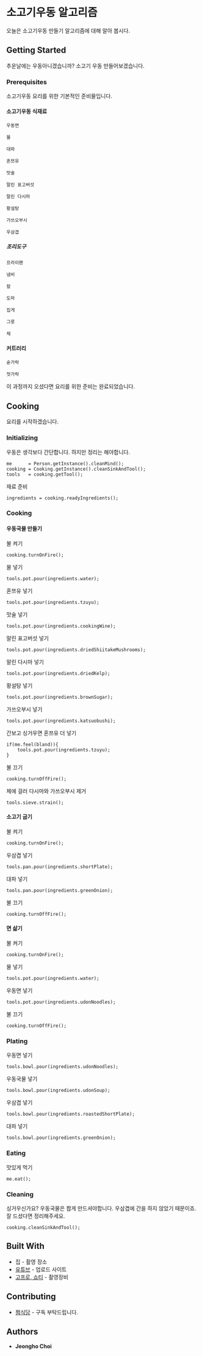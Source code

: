 # 소고기우동 알고리즘

오늘은 소고기우동 만들기 알고리즘에 대해 알아 봅시다.

## Getting Started

추운날에는 우동아니겠습니까? 소고기 우동 만들어보겠습니다.
 
### Prerequisites

소고기우동 요리를 위한 기본적인 준비물입니다.

#### 소고기우동 식재료

```
우동면
```
```
물
```
```
대파
```
```
혼쯔유
```
```
맛술
```
```
말린 표고버섯
```
```
말린 다시마
```
```
황설탕
```
```
가쓰오부시
```
```
우삼겹
```

##### 조리도구
```
프라이팬
```
```
냄비
```
```
칼
```
```
도마
```
```
집게
```
```
그릇
```
```
체
```

#### 커트러리

```
숟가락
```
```
젓가락
```

이 과정까지 오셨다면 요리를 위한 준비는 완료되었습니다.

## Cooking

요리를 시작하겠습니다.

### Initializing

우동은 생각보다 간단합니다. 하지만 정리는 해야합니다.
```
me      = Person.getInstance().cleanMind();
cooking = Cooking.getInstance().cleanSinkAndTool();
tools   = cooking.getTool();
```

재료 준비
```
ingredients = cooking.readyIngredients();
```

### Cooking

#### 우동국물 만들기

불 켜기
```
cooking.turnOnFire();
```

물 넣기
```
tools.pot.pour(ingredients.water);
```

혼쯔유 넣기
```
tools.pot.pour(ingredients.tzuyu);
```

맛술 넣기
```
tools.pot.pour(ingredients.cookingWine);
```

말린 표고버섯 넣기
```
tools.pot.pour(ingredients.driedShiitakeMushrooms);
```

말린 다시마 넣기
```
tools.pot.pour(ingredients.driedKelp);
```

황설탕 넣기
```
tools.pot.pour(ingredients.brownSugar);
```

가쓰오부시 넣기
```
tools.pot.pour(ingredients.katsuobushi);
```

간보고 싱거우면 혼쯔유 더 넣기
```
if(me.feel(bland)){
    tools.pot.pour(ingredients.tzuyu);
}
```

불 끄기
```
cooking.turnOffFire();
```

체에 걸러 다시마와 가쓰오부시 제거
```
tools.sieve.strain();
```

#### 소고기 굽기

불 켜기
```
cooking.turnOnFire();
```

우삼겹 넣기
```
tools.pan.pour(ingredients.shortPlate);
```

대파 넣기
```
tools.pan.pour(ingredients.greenOnion);
```

불 끄기
```
cooking.turnOffFire();
```

#### 면 삶기

불 켜기
```
cooking.turnOnFire();
```

물 넣기
```
tools.pot.pour(ingredients.water);
```

우동면 넣기
```
tools.pot.pour(ingredients.udonNoodles);
```

불 끄기
```
cooking.turnOffFire();
```

### Plating

우동면 넣기
```
tools.bowl.pour(ingredients.udonNoodles);
```

우동국물 넣기
```
tools.bowl.pour(ingredients.udonSoup);
```

우삼겹 넣기
```
tools.bowl.pour(ingredients.roastedShortPlate);
```

대파 넣기
```
tools.bowl.pour(ingredients.greenOnion);
```

### Eating

맛있게 먹기
```
me.eat();
```

### Cleaning

싱거우신가요? 우동국물은 짭게 만드셔야합니다. 우삼겹에 간을 하지 않았기 때문이죠. 잘 드셨다면 정리해주세요.

```
cooking.cleanSinkAndTool();
```

## Built With

* 집 - 촬영 장소
* [유튜브](https://www.youtube.com/@wjdgh) - 업로드 사이트
* [고프로, 쇼티](https://gopro.com/ko/kr/) - 촬영장비

## Contributing

* [쩜식당](https://www.youtube.com/@wjdgh) - 구독 부탁드립니다.

## Authors

* **Jeongho Choi**
